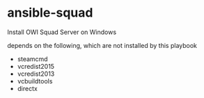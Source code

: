 # ansible-squad
Install OWI Squad Server on Windows


depends on the following, which are not installed by this playbook

 - steamcmd
 - vcredist2015
 - vcredist2013
 - vcbuildtools
 - directx
